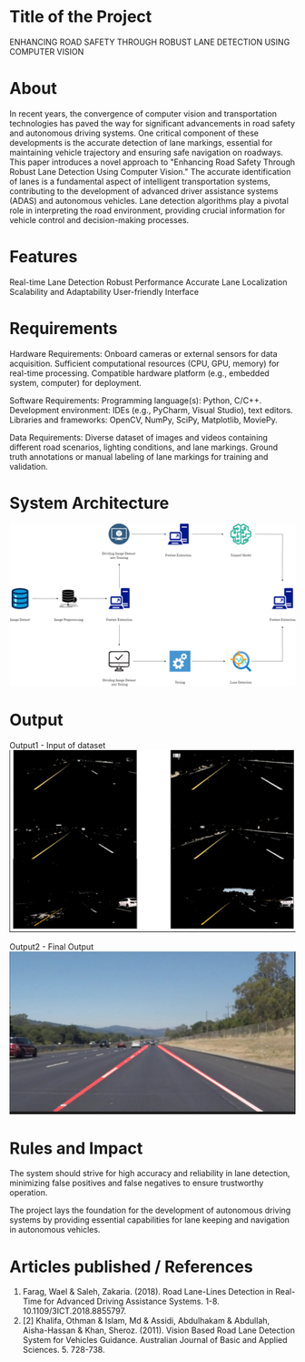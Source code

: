 # Title of the Project
ENHANCING ROAD SAFETY THROUGH ROBUST LANE DETECTION USING COMPUTER VISION


# About
In recent years, the convergence of computer vision and transportation technologies has paved the way for significant advancements in road safety and autonomous driving systems. One critical component of these developments is the accurate detection of lane markings, essential for maintaining vehicle trajectory and ensuring safe navigation on roadways. This paper introduces a novel approach to "Enhancing Road Safety Through Robust Lane Detection Using Computer Vision." The accurate identification of lanes is a fundamental aspect of intelligent transportation systems, contributing to the development of advanced driver assistance systems (ADAS) and autonomous vehicles. Lane detection algorithms play a pivotal role in interpreting the road environment, providing crucial information for vehicle control and decision-making processes.

# Features
Real-time Lane Detection
Robust Performance
Accurate Lane Localization
Scalability and Adaptability
User-friendly Interface

# Requirements
Hardware Requirements: 
Onboard cameras or external sensors for data acquisition.
Sufficient computational resources (CPU, GPU, memory) for real-time processing.
Compatible hardware platform (e.g., embedded system, computer) for deployment.

Software Requirements:
Programming language(s): Python, C/C++.
Development environment: IDEs (e.g., PyCharm, Visual Studio), text editors.
Libraries and frameworks: OpenCV, NumPy, SciPy, Matplotlib, MoviePy.

Data Requirements:
Diverse dataset of images and videos containing different road scenarios, lighting conditions, and lane markings.
Ground truth annotations or manual labeling of lane markings for training and validation.

# System Architecture
![System Architecture](https://github.com/boopesh-kumar/-Enhancing-Road-Safety-Through-Robust-Lane-Detection-Using-Computer-Vision-/blob/main/SA%20diagram.png)

# Output
Output1 - Input of dataset
![output 1](https://github.com/boopesh-kumar/-Enhancing-Road-Safety-Through-Robust-Lane-Detection-Using-Computer-Vision-/blob/main/Screenshot%202024-03-21%20085115.png)

Output2 - Final Output
![output 2](https://github.com/boopesh-kumar/-Enhancing-Road-Safety-Through-Robust-Lane-Detection-Using-Computer-Vision-/blob/main/Screenshot%202024-03-21%20084803.png)

# Rules and Impact
The system should strive for high accuracy and reliability in lane detection, minimizing false positives and false negatives to ensure trustworthy operation.

The project lays the foundation for the development of autonomous driving systems by providing essential capabilities for lane keeping and navigation in autonomous vehicles.

# Articles published / References
1. Farag, Wael & Saleh, Zakaria. (2018). Road Lane-Lines Detection in Real-Time for Advanced Driving Assistance Systems. 1-8. 10.1109/3ICT.2018.8855797.
2. [2]	Khalifa, Othman & Islam, Md & Assidi, Abdulhakam & Abdullah, Aisha-Hassan & Khan, Sheroz. (2011). Vision Based Road Lane Detection System for Vehicles Guidance. Australian Journal of Basic and Applied Sciences. 5. 728-738.
